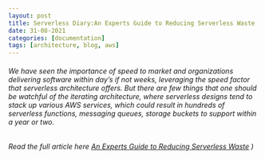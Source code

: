 ```yaml
---
layout: post
title: Serverless Diary:An Experts Guide to Reducing Serverless Waste
date: 31-08-2021
categories: [documentation]
tags: [architecture, blog, aws]
---
```


###### We have seen the importance of speed to market and organizations delivering software within day’s if not weeks, leveraging the speed factor that serverless architecture offers. But there are few things that one should be watchful of the iterating architecture, where serverless designs tend to stack up various AWS services, which could result in hundreds of serverless functions, messaging queues, storage buckets to support within a year or two.

###### Read the full article here [An Experts Guide to Reducing Serverless Waste](https://kothiyal-anuj.medium.com/serverless-diary-an-experts-guide-to-reducing-serverless-waste-6a27775abac0) )




